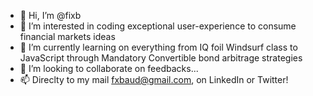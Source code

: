 - 👋 Hi, I’m @fixb
- 👀 I’m interested in coding exceptional user-experience to consume financial markets ideas
- 🌱 I’m currently learning on everything from IQ foil Windsurf class to JavaScript through Mandatory Convertible bond arbitrage strategies 
- 💞️ I’m looking to collaborate on feedbacks...
- 📫 Direclty to my mail fxbaud@gmail.com, on LinkedIn or Twitter!

<!---
fixb/fixb is a ✨ special ✨ repository because its `README.md` (this file) appears on your GitHub profile.
You can click the Preview link to take a look at your changes.
--->
